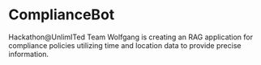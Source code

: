# ComplianceBot
Hackathon@UnlimITed Team Wolfgang is creating an RAG application for compliance policies utilizing time and location data to provide precise information.
